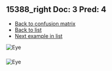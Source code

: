## 15388_right Doc: 3 Pred: 4
- [Back to confusion matrix](https://github.com/juliandewit/kaggle_retinopathy/blob/master/matrix.md)
- [Back to list](https://github.com/juliandewit/kaggle_retinopathy/blob/master/lists/34/list.md)
- [Next example in list](https://github.com/juliandewit/kaggle_retinopathy/blob/master/lists/34/16/16011_left.md)

![Eye](https://retinopaty.blob.core.windows.net/size1024/15388_right_3.jpeg)

### 

![Eye]()
